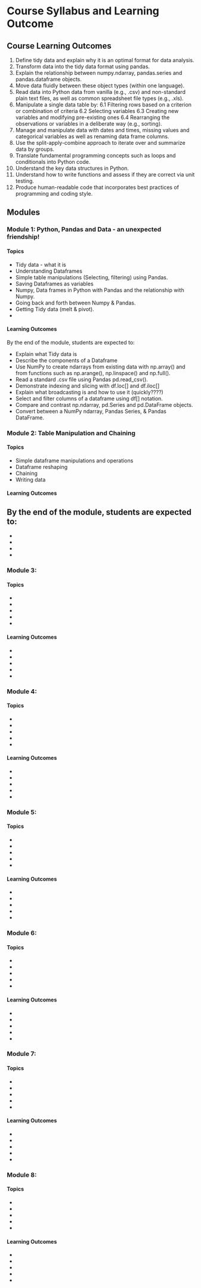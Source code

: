 # Course Syllabus and Learning Outcome 

## Course Learning Outcomes 

1. Define tidy data and explain why it is an optimal format for data analysis.
1. Transform data into the tidy data format using pandas.
1. Explain the relationship between numpy.ndarray, pandas.series and pandas.dataframe objects.
1. Move data fluidly between these object types (within one language).
1. Read data  into Python data from vanilla (e.g., .csv) and non-standard plain text files, as well as common spreadsheet file types (e.g., .xls).
1. Manipulate a single data table by:
    6.1 Filtering rows based on a criterion or combination of criteria
    6.2 Selecting variables
    6.3 Creating new variables and modifying pre-existing ones
    6.4 Rearranging the observations or variables in a deliberate way (e.g., sorting).
1. Manage and manipulate data with dates and times, missing values and categorical variables as well as renaming data frame columns.
1. Use the split-apply-combine approach to iterate over and summarize data by groups.
1. Translate fundamental programming concepts such as loops and conditionals into Python code.
1. Understand the key data structures in Python.
1. Understand how to write functions and assess if they are correct via unit testing.
1. Produce human-readable code that incorporates best practices of programming and coding style.


## Modules 

### Module 1: Python, Pandas and Data - an unexpected friendship!
#### Topics 
- Tidy data - what it is
- Understanding Dataframes 
- Simple table manipulations (Selecting, filtering) using Pandas.
- Saving Dataframes as variables
- Numpy, Data frames in Python with Pandas and the relationship with Numpy. 
- Going back and forth between Numpy & Pandas.
- Getting Tidy data (melt & pivot).
- 

#### Learning Outcomes 
By the end of the module, students are expected to:
- Explain what Tidy data is
- Describe the components of a Dataframe
- Use NumPy to create ndarrays from existing data with np.array() and from functions such as np.arange(), np.linspace() and np.full().
- Read a standard .csv file using Pandas pd.read_csv().
- Demonstrate indexing and slicing with df.loc[] and df.iloc[]
- Explain what broadcasting is and how to use it (quickly????)
- Select and filter columns of a dataframe using df[] notation.
- Compare and contrast np.ndarray, pd.Series and pd.DataFrame objects. 
- Convert between a NumPy ndarray, Pandas Series, & Pandas DataFrame.


### Module 2: Table Manipulation and Chaining 
#### Topics 
- Simple dataframe manipulations and operations
- Dataframe reshaping
- Chaining 
- Writing data 

#### Learning Outcomes 
By the end of the module, students are expected to:
- 
- 
- 
- 
-

### Module 3:
#### Topics 
- 
- 
- 
- 
- 

#### Learning Outcomes 
- 
- 
- 
- 
-

### Module 4:
#### Topics 
- 
- 
- 
- 
- 

#### Learning Outcomes 
- 
- 
- 
- 
-

### Module 5:
#### Topics 
- 
- 
- 
- 
- 

#### Learning Outcomes 
- 
- 
- 
- 
-

### Module 6:
#### Topics 
- 
- 
- 
- 
- 

#### Learning Outcomes 
- 
- 
- 
- 
-

### Module 7:
#### Topics 
- 
- 
- 
- 
- 

#### Learning Outcomes 
- 
- 
- 
- 
-

### Module 8:
#### Topics 
- 
- 
- 
- 
- 

#### Learning Outcomes 
- 
- 
- 
- 
-

